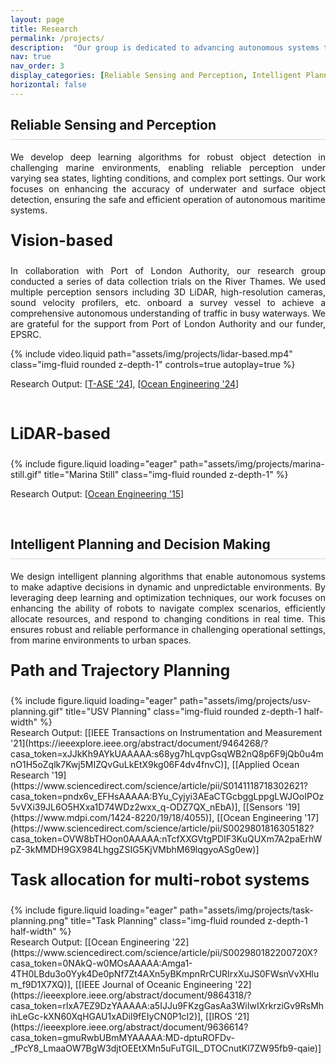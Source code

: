 ```yaml
---
layout: page
title: Research
permalink: /projects/
description:  "Our group is dedicated to advancing autonomous systems through cutting-edge research in three core areas: Reliable Sensing and Perception, Intelligent Planning and Decision Making, and Advanced Robust Control. Our mission is to develop resilient technologies that enhance system reliability by integrating sophisticated sensing, perception, and adaptive control frameworks. By leveraging the latest advances in machine learning, optimization, and control theory, we address real-world challenges, enabling autonomous platforms to navigate and operate effectively in complex, dynamic environments."
nav: true
nav_order: 3
display_categories: [Reliable Sensing and Perception, Intelligent Planning and Decision Making] #, Advanced Robust Control]
horizontal: false
---
```


<h2 class="category">Reliable Sensing and Perception</h2>
<div style="width: 100%; height: 0.5px; background-color: rgba(0, 0, 0, 0.15); margin-top: -8px; margin-bottom: 20px;"></div>

<p style="text-align: justify;">We develop deep learning algorithms for robust object detection in challenging marine environments, enabling reliable perception under varying sea states, lighting conditions, and complex port settings. Our work focuses on enhancing the accuracy of underwater and surface object detection, ensuring the safe and efficient operation of autonomous maritime systems.</p>

 <!-- -----------------------------------------------VISUAL DETECTION-->
<p style="font-size: 25px;"><b>Vision-based</b></p>

<p style="text-align: justify;">In collaboration with Port of London Authority, our research group conducted a series of data collection trials on the River Thames. We used multiple perception sensors including 3D LiDAR, high-resolution cameras, sound velocity profilers, etc. onboard a survey vessel to achieve a comprehensive autonomous understanding of traffic in busy waterways. We are grateful for the support from Port of London Authority and our funder, EPSRC.</p>

<!-- This is an example post with videos. It supports local video files. -->

<div class="row justify-content-sm-center">
    <div class="col-sm-8 mt-3 mt-md-0">
    {% include video.liquid path="assets/img/projects/lidar-based.mp4" class="img-fluid rounded z-depth-1" controls=true autoplay=true %}
    </div>
</div>

<!-- References -->
Research Output: [[T-ASE '24](https://ieeexplore.ieee.org/abstract/document/10443430/?casa_token=c6TqEj3UEyoAAAAA:-HAYweS-tQeqPO0Xdvq0eYUehgL5UwZJzLM5NVSIsA-oDyaRHYZuHUvUm1DyX-VSWzd3m9Pw)], [[Ocean Engineering '24](https://www.sciencedirect.com/science/article/pii/S002980182402626X)]

<br>

 <!-- ----------------------------------------------- LIDAR -->
<p style="font-size: 25px;"><b>LiDAR-based</b></p>

<div class="row justify-content-sm-center">
    <div class="col-sm-8 mt-3 mt-md-0">
        {% include figure.liquid loading="eager" path="assets/img/projects/marina-still.gif" title="Marina Still" class="img-fluid rounded z-depth-1" %}
    </div>
</div>

<!-- References -->
Research Output: [[Ocean Engineering '15](https://www.sciencedirect.com/science/article/pii/S0029801815000165?casa_token=IMX39rYW6V4AAAAA:w9y5P73ZHORoiSLiH5b4xtypu4Pq6CDq_vpJrVoF6jkCS80hfiVzDHFh1dBOtdBYIGBqKul5Qg)]

<br>






<!-- =================================================================================================== -->








<h2 class="category">Intelligent Planning and Decision Making</h2>
<div style="width: 100%; height: 0.5px; background-color: rgba(0, 0, 0, 0.15); margin-top: -8px; margin-bottom: 20px;"></div>

<p style="text-align: justify;">We design intelligent planning algorithms that enable autonomous systems to make adaptive decisions in dynamic and unpredictable environments. By leveraging deep learning and optimization techniques, our work focuses on enhancing the ability of robots to navigate complex scenarios, efficiently allocate resources, and respond to changing conditions in real time. This ensures robust and reliable performance in challenging operational settings, from marine environments to urban spaces.</p>


<!-- -----------------------------------------------PATH PLANNING -->
<p style="font-size: 25px;"><b>Path and Trajectory Planning</b></p>
<div class="row justify-content-sm-center">
    <div class="col-sm-8 mt-3 mt-md-0">
        {% include figure.liquid loading="eager" path="assets/img/projects/usv-planning.gif" title="USV Planning" class="img-fluid rounded z-depth-1 half-width" %}
    </div>
</div>
<!-- References -->
Research Output: [[IEEE Transactions on Instrumentation and Measurement '21](https://ieeexplore.ieee.org/abstract/document/9464268/?casa_token=xJJkKh9AYkUAAAAA:s68yg7hLqvpGsqWB2nQ8p6F9jQb0u4mnO1H5oZqlk7Kwj5MIZQvGuLkEtX9kg06F4dv4fnvC)], [[Applied Ocean Research '19](https://www.sciencedirect.com/science/article/pii/S0141118718302621?casa_token=pndx6v_EFHsAAAAA:BYu_Cyjyi3AEaCTGcbggLppgLWJOoIPOz5vVXi39JL6O5HXxa1D74WDz2wxx_q-ODZ7QX_nEbA)], [[Sensors '19](https://www.mdpi.com/1424-8220/19/18/4055)], [[Ocean Engineering '17](https://www.sciencedirect.com/science/article/pii/S0029801816305182?casa_token=OVW8bTHOon0AAAAA:nTcfXXGVtgPDIF3KuQUXm7A2paErhWpZ-3kMMDH9GX984LhggZSIG5KjVMbhM69lqgyoASg0ew)]

 <!-- ----------------------------------------------- TASK PLANNING -->
<br>
<p style="font-size: 25px;"><b>Task allocation for multi-robot systems</b></p>
<div class="row justify-content-sm-center">
    <div class="col-sm-8 mt-3 mt-md-0">
        {% include figure.liquid loading="eager" path="assets/img/projects/task-planning.png" title="Task Planning" class="img-fluid rounded z-depth-1 half-width" %}
    </div>
</div>   
<!-- References -->
Research Output: [[Ocean Engineering '22](https://www.sciencedirect.com/science/article/pii/S002980182200720X?casa_token=0NAkQ-w0MOsAAAAA:Amga1-4TH0LBdu3o0Yyk4De0pNf7Zt4AXn5yBKmpnRrCURIrxXuJS0FWsnVvXHlum_f9D1X7XQ)], [[IEEE Journal of Oceanic Engineering '22](https://ieeexplore.ieee.org/abstract/document/9864318/?casa_token=rlxA7EZ9DzYAAAAA:a5IJJu9FKzgGasAa3WiIwIXrkrziGv9RsMhihLeGc-kXN60XqHGAU1xADil9fEIyCN0P1cI2)], [[IROS '21](https://ieeexplore.ieee.org/abstract/document/9636614?casa_token=gmuRwbUBmMYAAAAA:MD-dptuROFDv-_fPcY8_LmaaOW7BgW3djtOEEtXMn5uFuTGIL_DTOCnutKl7ZW95fb9-qaie)] 